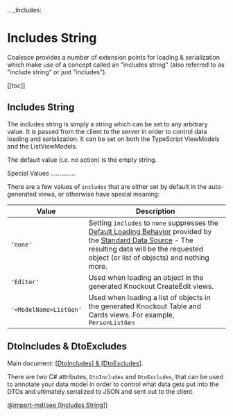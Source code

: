 
.. _Includes:

Includes String
===============

Coalesce provides a number of extension points for loading & serialization which make use of a concept called an "includes string" (also referred to as "include string" or just "includes").


[[toc]]
    

Includes String
---------------

The includes string is simply a string which can be set to any arbitrary value. It is passed from the client to the server in order to control data loading and serialization. It can be set on both the TypeScript ViewModels and the ListViewModels.

<CodeTabs>
<template #vue>

``` ts
import { PersonViewModel, PersonListViewModel } from '@/viewmodels.g'

var person = new PersonViewModel();
person.$includes = "details";

var personList = new PersonListViewModel();
personList.$includes = "details";
```

</template>
<template #knockout>

``` ts
var person = new ViewModels.Person();
person.includes = "details";

var personList = new ListViewModels.PersonList();
personList.includes = "details";
```

</template>
</CodeTabs>

The default value (i.e. no action) is the empty string.

Special Values
..............

There are a few values of `includes` that are either set by default in the auto-generated views, or otherwise have special meaning:

| Value | Description |
|------|---|
| `'none'` | Setting `includes` to ``none`` suppresses the [Default Loading Behavior](/modeling/model-components/data-sources.md) provided by the [Standard Data Source](/modeling/model-components/data-sources.md) - The resulting data will be the requested object (or list of objects) and nothing more. |
| `'Editor'` | Used when loading an object in the generated Knockout CreateEdit views.  |
| `'<ModelName>ListGen'` | Used when loading a list of objects in the generated Knockout Table and Cards views. For example, `PersonListGen` |


DtoIncludes & DtoExcludes
-------------------------

Main document: [[DtoIncludes] & [DtoExcludes]](/modeling/model-components/attributes/dto-includes-excludes.md).

There are two C# attributes, `DtoIncludes` and `DtoExcludes`, that can be used to annotate your data model in order to control what data gets put into the DTOs and ultimately serialized to JSON and sent out to the client.

@[import-md{see [Includes String]}](../modeling/model-components/attributes/dto-includes-excludes.md)